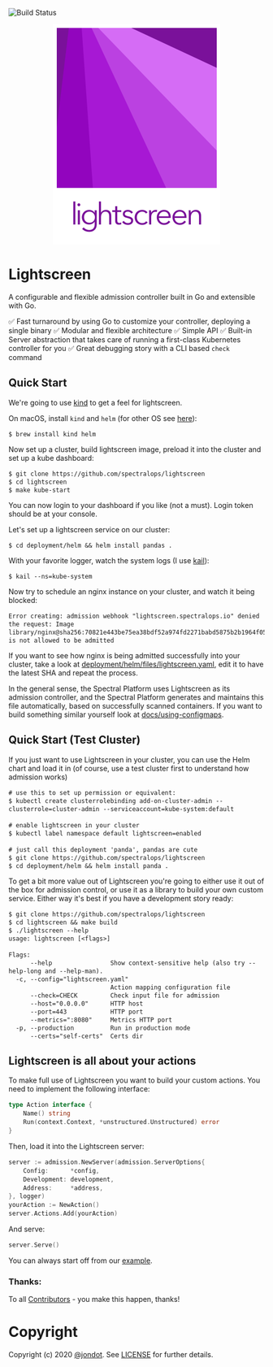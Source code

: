 ![Build Status](https://travis-ci.org/spectralops/lightscreen.svg?branch=master)

<center>
<img src="media/logo.png" width="330px"/>
</center>

# Lightscreen

A configurable and flexible admission controller built in Go and extensible with Go.

✅ Fast turnaround by using Go to customize your controller, deploying a single binary
✅ Modular and flexible architecture
✅ Simple API
✅ Built-in Server abstraction that takes care of running a first-class Kubernetes controller for you
✅ Great debugging story with a CLI based `check` command

## Quick Start

We're going to use [kind](https://kind.sigs.k8s.io/) to get a feel for lightscreen.

On macOS, install `kind` and `helm` (for other OS see [here](https://kind.sigs.k8s.io/docs/user/quick-start/)):

```
$ brew install kind helm
```

Now set up a cluster, build lightscreen image, preload it into the cluster and set up a kube dashboard:

```
$ git clone https://github.com/spectralops/lightscreen
$ cd lightscreen
$ make kube-start
```

You can now login to your dashboard if you like (not a must). Login token should be at your console.

Let's set up a lightscreen service on our cluster:


```
$ cd deployment/helm && helm install pandas .
```

With your favorite logger, watch the system logs (I use [kail](https://github.com/boz/kail)):

```
$ kail --ns=kube-system
```

Now try to schedule an nginx instance on your cluster, and watch it being blocked:


```
Error creating: admission webhook "lightscreen.spectralops.io" denied the request: Image library/nginx@sha256:70821e443be75ea38bdf52a974fd2271babd5875b2b1964f05025981c75a6717 is not allowed to be admitted
```

If you want to see how nginx is being admitted successfully into your cluster, take a look at [deployment/helm/files/lightscreen.yaml](deployment/helm/files/lightscreen.yaml), edit it to have the latest SHA and repeat the process.

In the general sense, the Spectral Platform uses Lightscreen as its admission controller, and the Spectral Platform generates and maintains this file automatically, based on successfully scanned containers. If you want to build something similar yourself look at [docs/using-configmaps](docs/using-configmap.md).


## Quick Start (Test Cluster)

If you just want to use Lightscreen in your cluster, you can use the Helm chart and load it in (of course, use a test cluster first to understand how admission works)

```
# use this to set up permission or equivalent:
$ kubectl create clusterrolebinding add-on-cluster-admin --clusterrole=cluster-admin --serviceaccount=kube-system:default

# enable lightscreen in your cluster
$ kubectl label namespace default lightscreen=enabled

# just call this deployment 'panda', pandas are cute
$ git clone https://github.com/spectralops/lightscreen
$ cd deployment/helm && helm install panda .
```


To get a bit more value out of Lightscreen you're going to either use it out of the box for admission control, or use it as a library to build your own custom service. Either way it's best if you have a development story ready:

```
$ git clone https://github.com/spectralops/lightscreen
$ cd lightscreen && make build
$ ./lightscreen --help
usage: lightscreen [<flags>]

Flags:
      --help                Show context-sensitive help (also try --help-long and --help-man).
  -c, --config="lightscreen.yaml"
                            Action mapping configuration file
      --check=CHECK         Check input file for admission
      --host="0.0.0.0"      HTTP host
      --port=443            HTTP port
      --metrics=":8080"     Metrics HTTP port
  -p, --production          Run in production mode
      --certs="self-certs"  Certs dir
```

## Lightscreen is all about your actions


To make full use of Lightscreen you want to build your custom actions. You need to implement the following interface:

```Go
type Action interface {
	Name() string
	Run(context.Context, *unstructured.Unstructured) error
}
```

Then, load it into the Lightscreen server:

```Go
server := admission.NewServer(admission.ServerOptions{
    Config:      *config,
    Development: development,
    Address:     *address,
}, logger)
yourAction := NewAction()
server.Actions.Add(yourAction)
```

And serve:

```Go
server.Serve()
```

You can always start off from our [example](examples/spectral-notary).


### Thanks:

To all [Contributors](https://github.com/spectralops/lightscreen/graphs/contributors) - you make this happen, thanks!

# Copyright

Copyright (c) 2020 [@jondot](http://twitter.com/jondot). See [LICENSE](LICENSE.txt) for further details.
